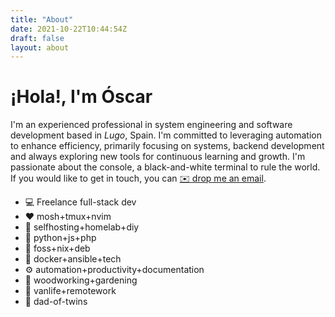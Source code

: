 ```yaml
---
title: "About"
date: 2021-10-22T10:44:54Z
draft: false
layout: about
---
```


# ¡Hola!, I'm Óscar

I'm an experienced professional in system engineering and software development based in *Lugo*, Spain. I'm committed to leveraging automation to enhance efficiency, primarily focusing on systems, backend development and always exploring new tools for continuous learning and growth. I'm passionate about the console, a black-and-white terminal to rule the world. If you would like to get in touch, you can <a href="mailto:info@oscarmlage.com">✉️ drop me an email</a>.


- 💻 Freelance full-stack dev
- ♥️  mosh+tmux+nvim
- 🏡 selfhosting+homelab+diy
- 🐍 python+js+php
- 🐧 foss+nix+deb
- 🐳 docker+ansible+tech
- ⚙️  automation+productivity+documentation
- 🌟 woodworking+gardening
- 🚐 vanlife+remotework
- 👬 dad-of-twins

